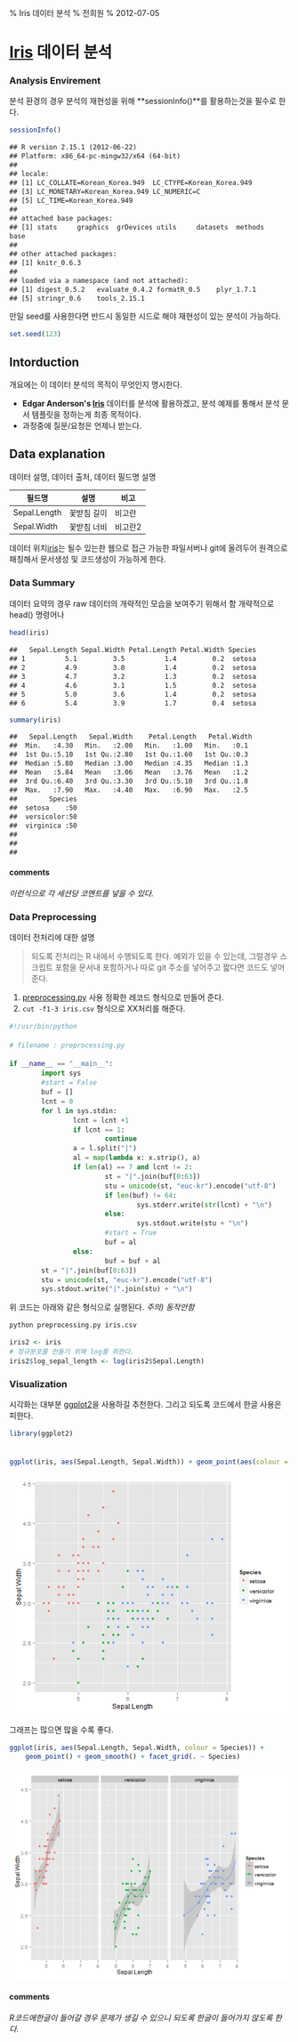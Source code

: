 % Iris 데이터 분석 
% 전희원 
% 2012-07-05


# [Iris] 데이터 분석  

### Analysis Envirement

분석 환경의 경우 분석의 재현성을 위해 **sessionInfo()**를 활용하는것을 필수로 한다.



```r
sessionInfo()
```

```
## R version 2.15.1 (2012-06-22)
## Platform: x86_64-pc-mingw32/x64 (64-bit)
## 
## locale:
## [1] LC_COLLATE=Korean_Korea.949  LC_CTYPE=Korean_Korea.949   
## [3] LC_MONETARY=Korean_Korea.949 LC_NUMERIC=C                
## [5] LC_TIME=Korean_Korea.949    
## 
## attached base packages:
## [1] stats     graphics  grDevices utils     datasets  methods   base     
## 
## other attached packages:
## [1] knitr_0.6.3
## 
## loaded via a namespace (and not attached):
## [1] digest_0.5.2   evaluate_0.4.2 formatR_0.5    plyr_1.7.1    
## [5] stringr_0.6    tools_2.15.1  
```




만일 seed를 사용한다면 반드시 동일한 시드로 해야 재현성이 있는 분석이 가능하다. 


```r
set.seed(123)
```







## Intorduction  
개요에는 이 데이터 분석의 목적이 무엇인지 명시한다. 

* **Edgar Anderson's [Iris]** 데이터를 분석에 활용하겠고, 분석 예제를 통해서 분석 문서 템플릿을 정하는게 최종 목적이다. 
* 과정중에 질문/요청은 언제나 받는다. 





## Data explanation 

데이터 설명, 데이터 출처, 데이터 필드명 설명 

필드명        | 설명         | 비고 
------------- | -------------|-------
Sepal.Length  | 꽃받침 길이  | 비고란 
Sepal.Width   | 꽃받침 너비  | 비고란2 

데이터 위치[iris](iris.csv)는 될수 있는한 웹으로 접근 가능한 파일서버나 git에 올려두어 원격으로 패칭해서 문서생성 및 코드생성이 가능하게 한다. 




### Data Summary

데이터 요약의 경우 raw 데이터의 개략적인 모습을 보여주기 위해서 함 
개략적으로 head() 명령어나 




```r
head(iris)
```

```
##   Sepal.Length Sepal.Width Petal.Length Petal.Width Species
## 1          5.1         3.5          1.4         0.2  setosa
## 2          4.9         3.0          1.4         0.2  setosa
## 3          4.7         3.2          1.3         0.2  setosa
## 4          4.6         3.1          1.5         0.2  setosa
## 5          5.0         3.6          1.4         0.2  setosa
## 6          5.4         3.9          1.7         0.4  setosa
```

```r
summary(iris)
```

```
##   Sepal.Length   Sepal.Width    Petal.Length   Petal.Width 
##  Min.   :4.30   Min.   :2.00   Min.   :1.00   Min.   :0.1  
##  1st Qu.:5.10   1st Qu.:2.80   1st Qu.:1.60   1st Qu.:0.3  
##  Median :5.80   Median :3.00   Median :4.35   Median :1.3  
##  Mean   :5.84   Mean   :3.06   Mean   :3.76   Mean   :1.2  
##  3rd Qu.:6.40   3rd Qu.:3.30   3rd Qu.:5.10   3rd Qu.:1.8  
##  Max.   :7.90   Max.   :4.40   Max.   :6.90   Max.   :2.5  
##        Species  
##  setosa    :50  
##  versicolor:50  
##  virginica :50  
##                 
##                 
##                 
```




#### comments 
*이런식으로 각 세션당 코멘트를 넣을 수 있다.*


###  Data Preprocessing

데이터 전처리에 대한 설명 

> 되도록 전처리는 R 내에서 수행되도록 한다. 
> 예외가 있을 수 있는데, 그럴경우 스크립트 포함을 문서내 포함하거나 
> 따로 git 주소를 넣어주고 짧다면 코드도 넣어준다.  



1. [preprocessing.py](preprocessing.py) 사용 정확한 레코드 형식으로 만들어 준다. 
2. `cut -f1-3 iris.csv` 형식으로 XX처리를 해준다. 

```python
#!/usr/bin/python

# filename : preprocessing.py

if __name__ == "__main__":
        import sys
        #start = False
        buf = []
        lcnt = 0
        for l in sys.stdin:
                lcnt = lcnt +1
                if lcnt == 1:
                        continue
                a = l.split("|")
                al = map(lambda x: x.strip(), a)
                if len(al) == 7 and lcnt != 2:
                        st = "|".join(buf[0:63])
                        stu = unicode(st, "euc-kr").encode("utf-8")
                        if len(buf) != 64:
                                sys.stderr.write(str(lcnt) + "\n")
                        else:
                                sys.stdout.write(stu + "\n")
                        #start = True
                        buf = al
                else:
                        buf = buf + al
        st = "|".join(buf[0:63])
        stu = unicode(st, "euc-kr").encode("utf-8")
        sys.stdout.write("|".join(stu) + "\n")
```
위 코드는 아래와 같은 형식으로 실행된다. 
*주의) 동작안함* 

```bash
python preprocessing.py iris.csv
```




```r
iris2 <- iris
# 정규분포를 만들기 위해 log를 취한다. 
iris2$log_sepal_length <- log(iris2$Sepal.Length)
```







### Visualization  

시각화는 대부분 [ggplot2]을 사용하길 추천한다. 그리고 되도록 코드에서 한글 사용은 피한다. 



```r
library(ggplot2)


ggplot(iris, aes(Sepal.Length, Sepal.Width)) + geom_point(aes(colour = Species))
```

![plot of chunk fig1](figure/fig1.png) 


그래프는 많으면 많을 수록 좋다. 



```r
ggplot(iris, aes(Sepal.Length, Sepal.Width, colour = Species)) + 
    geom_point() + geom_smooth() + facet_grid(. ~ Species)
```

![plot of chunk fig2](figure/fig2.png) 






#### comments 
*R코드에한글이 들어갈 경우 문제가 생길 수 있으니 되도록 한글이 들어가지 않도록 한다.*


[ggplot2]:  http://had.co.nz/ggplot2/
[Iris]: http://en.wikipedia.org/wiki/Iris_flower_data_set
[RStudio]: http://www.rstudio.org/
[R Markdown]: http://rstudio.org/docs/authoring/using_markdown









